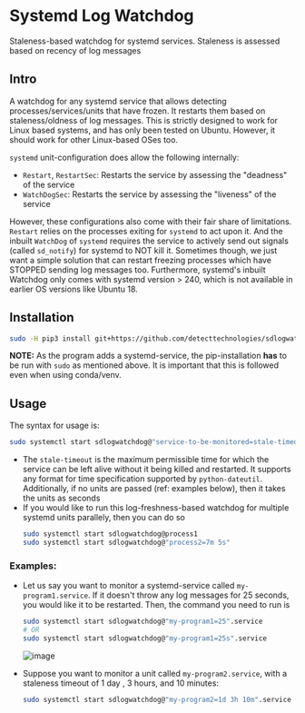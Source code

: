 # Systemd Log Watchdog

Staleness-based watchdog for systemd services. Staleness is assessed based on recency of log messages

## Intro

A watchdog for any systemd service that allows detecting processes/services/units that have frozen. It restarts them based on staleness/oldness of log messages. This is strictly designed to work for Linux based systems, and has only been tested on Ubuntu. However, it should work for other Linux-based OSes too.

`systemd` unit-configuration does allow the following internally:
* `Restart`, `RestartSec`: Restarts the service by assessing the "deadness" of the service
* `WatchDogSec`: Restarts the service by assessing the "liveness" of the service

However, these configurations also come with their fair share of limitations. `Restart` relies on the processes exiting for `systemd` to act upon it. And the inbuilt `WatchDog` of `systemd` requires the service to actively send out signals (called `sd_notify`) for systemd to NOT kill it. Sometimes though, we just want a simple solution that can restart freezing processes which have STOPPED sending log messages too. Furthermore, systemd's inbuilt Watchdog only comes with systemd version > 240, which is not available in earlier OS versions like Ubuntu 18.

## Installation
```bash
sudo -H pip3 install git+https://github.com/detecttechnologies/sdlogwatchdog.git@main
```
**NOTE:** As the program adds a systemd-service, the pip-installation **has** to be run with `sudo` as mentioned above. It is important that this is followed even when using conda/venv.


## Usage

The syntax for usage is:
```bash
sudo systemctl start sdlogwatchdog@"service-to-be-monitored=stale-timeout".service
```
* The `stale-timeout` is the maximum permissible time for which the service can be left alive without it being killed and restarted. It supports any format for time specification supported by `python-dateutil`. Additionally, if no units are passed (ref: examples below), then it takes the units as seconds
* If you would like to run this log-freshness-based watchdog for multiple systemd units parallely, then you can do so
    ```bash
    sudo systemctl start sdlogwatchdog@process1
    sudo systemctl start sdlogwatchdog@"process2=7m 5s"
    ```

### Examples:
* Let us say you want to monitor a systemd-service called `my-program1.service`. If it doesn't throw any log messages for 25 seconds, you would like it to be restarted. Then, the command you need to run is
    ```bash
    sudo systemctl start sdlogwatchdog@"my-program1=25".service
    # OR 
    sudo systemctl start sdlogwatchdog@"my-program1=25s".service
    ```
    ![image](https://user-images.githubusercontent.com/10851575/156838111-072ac2ab-1b56-4a9e-9b73-4e853b75dfdd.png)

* Suppose you want to monitor a unit called `my-program2.service`, with a staleness timeout of 1 day , 3 hours, and 10 minutes:
    ```bash
    sudo systemctl start sdlogwatchdog@"my-program2=1d 3h 10m".service
    ```
